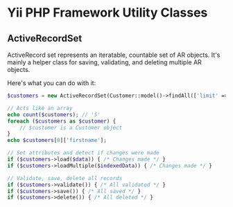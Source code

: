 # Yii PHP Framework Utility Classes

## ActiveRecordSet

ActiveRecord set represents an iteratable, countable set of AR objects. It's mainly a helper
class for saving, validating, and deleting multiple AR objects.

Here's what you can do with it:

```php
$customers = new ActiveRecordSet(Customer::model()->findAll(['limit' =>5]));

// Acts like an array
echo count($customers); // '5'
foreach ($customers as $customer) {
    // $customer is a Customer object
}
echo $customers[0]['firstname'];

// Set attributes and detect if changes were made
if ($customers->load($data)) { /* Changes made */ }
if ($customers->loadMultiple($indexedData)) { /* Changes made */ }

// Validate, save, delete all records
if ($customers->validate()) { /* All validated */ }
if ($customers->save()) { /* All saved */ }
if ($customers->delete()) { /* All deleted */ }
```